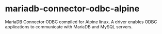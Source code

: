 # mariadb-connector-odbc-alpine
MariaDB Connector ODBC compiled for Alpine linux. A driver enables ODBC applications to communicate with MariaDB and MySQL servers.
